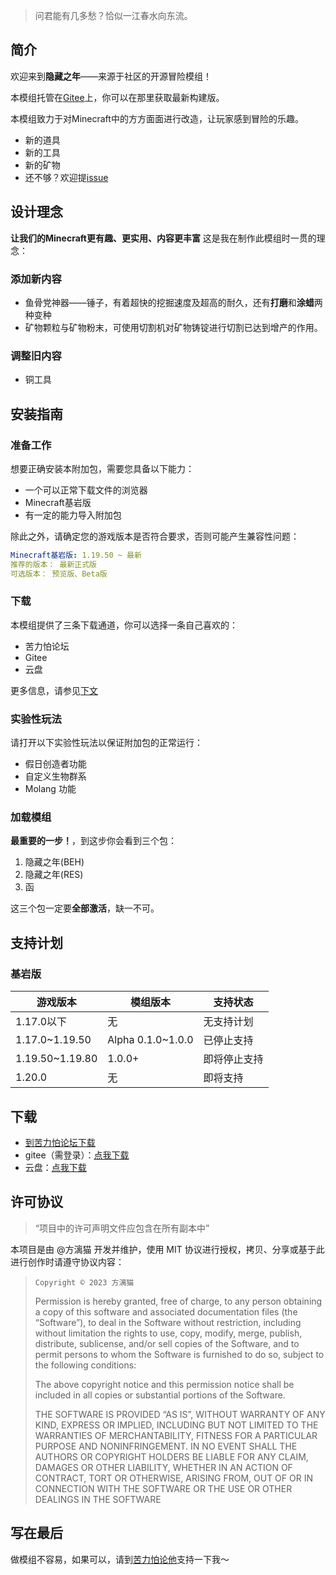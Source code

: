 > 问君能有几多愁？恰似一江春水向东流。

## 简介
欢迎来到**隐藏之年**——来源于社区的开源冒险模组！

本模组托管在[Gitee](https://gitee.com/harain/Hidden-Years-Project/)上，你可以在那里获取最新构建版。

本模组致力于对Minecraft中的方方面面进行改造，让玩家感到冒险的乐趣。

- 新的道具
- 新的工具
- 新的矿物
- 还不够？欢迎提[issue](https://gitee.com/harain/Hidden-Years-Project/issues)

## 设计理念
__让我们的Minecraft更有趣、更实用、内容更丰富__
这是我在制作此模组时一贯的理念：
### 添加新内容
- 鱼骨党神器——锤子，有着超快的挖掘速度及超高的耐久，还有**打磨**和**涂蜡**两种变种
- 矿物颗粒与矿物粉末，可使用切割机对矿物铸锭进行切割已达到增产的作用。

### 调整旧内容
- 铜工具

## 安装指南
### 准备工作
想要正确安装本附加包，需要您具备以下能力：

- 一个可以正常下载文件的浏览器
- Minecraft基岩版
- 有一定的能力导入附加包

除此之外，请确定您的游戏版本是否符合要求，否则可能产生兼容性问题：

~~~yaml
Minecraft基岩版: 1.19.50 ~ 最新
推荐的版本： 最新正式版 
可选版本： 预览版、Beta版
~~~

### 下载
本模组提供了三条下载通道，你可以选择一条自己喜欢的：
- 苦力怕论坛
- Gitee
- 云盘

更多信息，请参见[下文](##下载)

### 实验性玩法
请打开以下实验性玩法以保证附加包的正常运行：
- 假日创造者功能
- 自定义生物群系
- Molang 功能

### 加载模组
**最重要的一步！**，到这步你会看到三个包：
1. 隐藏之年(BEH)
2. 隐藏之年(RES)
3. 函

这三个包一定要**全部激活**，缺一不可。

## 支持计划
### 基岩版
| 游戏版本 | 模组版本 | 支持状态 |
|---|---|---|
| 1.17.0以下| 无 | 无支持计划 |
| 1.17.0~1.19.50 | Alpha 0.1.0~1.0.0 | 已停止支持 |
| 1.19.50~1.19.80 | 1.0.0+ | 即将停止支持 |
| 1.20.0 | 无 | 即将支持 |


## 下载
- [到苦力怕论坛下载](https://klpbbs.com/thread-85797-1-1.html)
- gitee（需登录）：[点我下载](https://gitee.com/harain/Hidden-Years-Project/releases)
- 云盘：[点我下载](https://gitee.com/harain/Hidden-Years-Project/releases)

## 许可协议
> “项目中的许可声明文件应包含在所有副本中”

本项目是由 @方漓猫 开发并维护，使用 MIT 协议进行授权，拷贝、分享或基于此进行创作时请遵守协议内容：

>     Copyright © 2023 方漓猫
>
>    Permission is hereby granted, free of charge, to any person obtaining a copy of this software and associated documentation files (the “Software”), to deal in the Software without restriction, including without limitation the rights to use, copy, modify, merge, publish, distribute, sublicense, and/or sell copies of the Software, and to permit persons to whom the Software is furnished to do so, subject to the following conditions:
>
>    The above copyright notice and this permission notice shall be included in all copies or substantial portions of the Software.
>
>    THE SOFTWARE IS PROVIDED “AS IS”, WITHOUT WARRANTY OF ANY KIND, EXPRESS OR IMPLIED, INCLUDING BUT NOT LIMITED TO THE WARRANTIES OF MERCHANTABILITY, FITNESS FOR A PARTICULAR PURPOSE AND NONINFRINGEMENT. IN NO EVENT SHALL THE AUTHORS OR COPYRIGHT HOLDERS BE LIABLE FOR ANY CLAIM, DAMAGES OR OTHER LIABILITY, WHETHER IN AN ACTION OF CONTRACT, TORT OR OTHERWISE, ARISING FROM, OUT OF OR IN CONNECTION WITH THE SOFTWARE OR THE USE OR OTHER DEALINGS IN THE SOFTWARE

## 写在最后
做模组不容易，如果可以，请到[苦力怕论他](https://klpbbs.com/thread-85797-1-1.html)支持一下我～